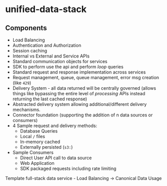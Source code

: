 # unified-data-stack

## Components
* Load Balancing
* Authentication and Authorization 
* Session caching
* Internal vs External and Service APIs
* Standard communication objects for services
* SDK to perform use the api and perform <i>loop</i> queries
* Standard request and response implementation across services
* Request management, queue, queue management, error msg creation (like `429`)
* Delivery System - all data returned will be centrally governed (allows things like bypassing the entire level of <i>processing</i> APIs instead returning the last cached response)
* Abstracted delivery system allowing additional/different delivery mechanisms.
* Connector foundation (supporting the addition of n data sources or consumers)
* 4 Sample request and delivery methods:<br>
  - Database Queries<br>
  - Local `/` files <br>
  - In-memory cached<br>
  - Externally persisted (`s3:`)
* Sample Consumers
  - Direct User API call to data source
  - Web Application
  - SDK packaged requests including rate limiting







Template full-stack data service - Load Balancing -> Canonical Data Usage
